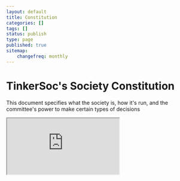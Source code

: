 ```yaml
---
layout: default 
title: Constitution
categories: []
tags: []
status: publish
type: page
published: true
sitemap:
    changefreq: monthly
---
```

# TinkerSoc's Society Constitution #
This document specifies what the society is, how it's run, and the committee's power to make certain types of decisions
<iframe src="https://docs.google.com/document/d/1divIZlr52qSCT7jIDEZCzM-QhQg_dD0JHGcCm6gHbIE/pub?embedded=true"></iframe>
